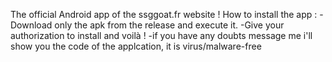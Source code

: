 The official Android app of the ssggoat.fr website !
How to install the app :
  -Download only the apk from the release and execute it. 
  -Give your authorization to install and voilà !
  -if you have any doubts message me i'll show you the code of the applcation, it is virus/malware-free

